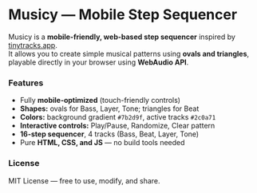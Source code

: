 # Musicy — Mobile Step Sequencer

Musicy is a **mobile-friendly, web-based step sequencer** inspired by [tinytracks.app](https://tinytracks.app).  
It allows you to create simple musical patterns using **ovals and triangles**, playable directly in your browser using **WebAudio API**.

### Features
- Fully **mobile-optimized** (touch-friendly controls)  
- **Shapes:** ovals for Bass, Layer, Tone; triangles for Beat  
- **Colors:** background gradient `#7b2d9f`, active tracks `#2c0a71`  
- **Interactive controls:** Play/Pause, Randomize, Clear pattern  
- **16-step sequencer**, 4 tracks (Bass, Beat, Layer, Tone)  
- Pure **HTML, CSS, and JS** — no build tools needed  

### License
MIT License — free to use, modify, and share.

